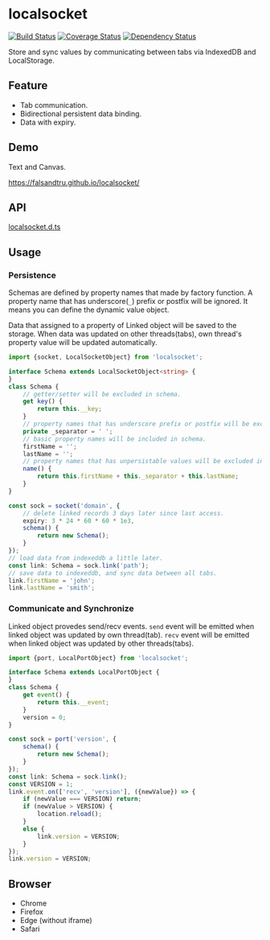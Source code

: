 # localsocket

[![Build Status](https://travis-ci.org/falsandtru/localsocket.svg?branch=master)](https://travis-ci.org/falsandtru/localsocket)
[![Coverage Status](https://coveralls.io/repos/falsandtru/localsocket/badge.svg?branch=master&service=github)](https://coveralls.io/github/falsandtru/localsocket?branch=master)
[![Dependency Status](https://gemnasium.com/falsandtru/localsocket.svg)](https://gemnasium.com/falsandtru/localsocket)

Store and sync values by communicating between tabs via IndexedDB and LocalStorage.

## Feature

- Tab communication.
- Bidirectional persistent data binding.
- Data with expiry.

## Demo

Text and Canvas.

https://falsandtru.github.io/localsocket/

## API

[localsocket.d.ts](localsocket.d.ts)

## Usage

### Persistence

Schemas are defined by property names that made by factory function.
A property name that has underscore(`_`) prefix or postfix will be ignored.
It means you can define the dynamic value object.

Data that assigned to a property of Linked object will be saved to the storage.
When data was updated on other threads(tabs), own thread's property value will be updated automatically.

```ts
import {socket, LocalSocketObject} from 'localsocket';

interface Schema extends LocalSocketObject<string> {
}
class Schema {
	// getter/setter will be excluded in schema.
	get key() {
		return this.__key;
	}
	// property names that has underscore prefix or postfix will be excluded in schema.
	private _separator = ' ';
	// basic property names will be included in schema.
	firstName = '';
	lastName = '';
	// property names that has unpersistable values will be excluded in schema.
	name() {
		return this.firstName + this._separator + this.lastName;
	}
}

const sock = socket('domain', {
	// delete linked records 3 days later since last access.
	expiry: 3 * 24 * 60 * 60 * 1e3,
	schema() {
		return new Schema();
	}
});
// load data from indexeddb a little later.
const link: Schema = sock.link('path');
// save data to indexeddb, and sync data between all tabs.
link.firstName = 'john';
link.lastName = 'smith';
```

### Communicate and Synchronize

Linked object provedes send/recv events.
`send` event will be emitted when linked object was updated by own thread(tab).
`recv` event will be emitted when linked object was updated by other threads(tabs).

```ts
import {port, LocalPortObject} from 'localsocket';

interface Schema extends LocalPortObject {
}
class Schema {
	get event() {
		return this.__event;
	}
	version = 0;
}

const sock = port('version', {
	schema() {
		return new Schema();
	}
});
const link: Schema = sock.link();
const VERSION = 1;
link.event.on(['recv', 'version'], ({newValue}) => {
	if (newValue === VERSION) return;
	if (newValue > VERSION) {
		location.reload();
	}
	else {
		link.version = VERSION;
	}
});
link.version = VERSION;
```

## Browser

- Chrome
- Firefox
- Edge (without iframe)
- Safari
